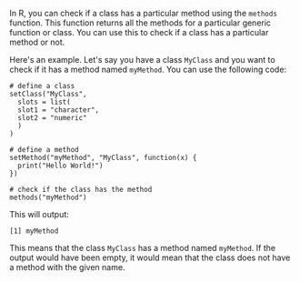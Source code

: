 In R, you can check if a class has a particular method using the `methods` function. This function returns all the methods for a particular generic function or class. You can use this to check if a class has a particular method or not.

Here's an example. Let's say you have a class `MyClass` and you want to check if it has a method named `myMethod`. You can use the following code:

```
# define a class
setClass("MyClass",
  slots = list(
  slot1 = "character",
  slot2 = "numeric"
  )
)

# define a method
setMethod("myMethod", "MyClass", function(x) {
  print("Hello World!")
})

# check if the class has the method
methods("myMethod")
```

This will output:

```
[1] myMethod
```

This means that the class `MyClass` has a method named `myMethod`. If the output would have been empty, it would mean that the class does not have a method with the given name.